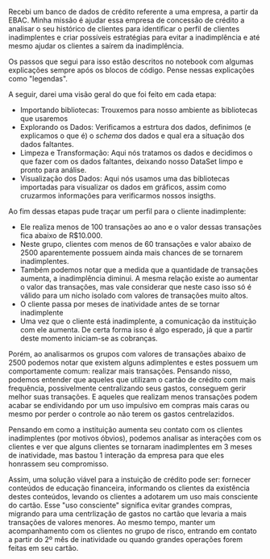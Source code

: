 Recebi um banco de dados de crédito referente a uma empresa, a partir da EBAC. Minha missão é ajudar essa empresa de concessão de crédito a analisar o seu histórico
de clientes para identificar o perfil de clientes inadimplentes e criar possíveis estratégias para evitar a inadimplência e até mesmo ajudar os clientes a saírem da
inadimplência.

Os passos que segui para isso estão descritos no notebook com algumas explicações sempre após os blocos de código. Pense nessas explicações como "legendas".

A seguir, darei uma visão geral do que foi feito em cada etapa:

- Importando bibliotecas: Trouxemos para nosso ambiente as bibliotecas que usaremos
- Explorando os Dados: Verificamos a estrtura dos dados, definimos (e explicamos o que é) o *schema* dos dados e qual era a situação dos dados faltantes.
- Limpeza e Transformação: Aqui nós tratamos os dados e decidimos o que fazer com os dados faltantes, deixando nosso DataSet limpo e pronto para análise.
- Visualização dos Dados: Aqui nós usamos uma das bibliotecas importadas para visualizar os dados em gráficos, assim como cruzarmos informações para verificarmos
nossos insigths.

Ao fim dessas etapas pude traçar um perfil para o cliente inadimplente:

* Ele realiza menos de 100 transações ao ano e o valor dessas transações fica abaixo de R$10.000.
* Neste grupo, clientes com menos de 60 transações e valor abaixo de 2500 aparentemente possuem ainda mais chances de se tornarem inadimplentes.
* Também podemos notar que a medida que a quantidade de transações aumenta, a inadimplência diminui. A mesma relação existe ao aumentar o valor das transações,
mas vale considerar que neste caso isso só é válido para um nicho isolado com valores de transações muito altos.
* O cliente passa por meses de inatividade antes de se tornar inadimplente
* Uma vez que o cliente está inadimplente, a comunicação da instituição com ele aumenta. De certa forma isso é algo esperado, já que a partir deste momento
iniciam-se as cobranças.

Porém, ao analisarmos os grupos com valores de transações abaixo de 2500 podemos notar que existem alguns adimplentes e estes possuem um comportamente comum:
realizar mais transações. Pensando nisso, podemos entender que aqueles que utilizam o cartão de crédito com mais frequência, possivelmente centralizando seus gastos,
conseguem gerir melhor suas transações. E aqueles que realizam menos transações podem acabar se endividando por um uso impulsivo em compras mais caras ou mesmo
por perder o controle ao não terem os gastos centrelazidos.

Pensando em como a instituição aumenta seu contato com os clientes inadimplentes (por motivos óbvios), podemos analisar as interações com os clientes e 
ver que alguns clientes se tornaram inadimplentes em 3 meses de inatividade, mas bastou 1 interação da empresa para que eles honrassem seu compromisso.

Assim, uma solução viável para a instuição de crédito pode ser: fornecer conteúdos de educação financeira, informando os clientes da existência destes conteúdos,
levando os clientes a adotarem um uso mais consciente do cartão. Esse "uso consciente" significa evitar grandes compras, migrando para uma centrlização
de gastos no cartão que levaria a mais transações de valores menores. Ao mesmo tempo, manter um acompanhamento com os clientes no grupo de risco,
entrando em contato a partir do 2º mês de inatividade ou quando grandes operações forem feitas em seu cartão.
